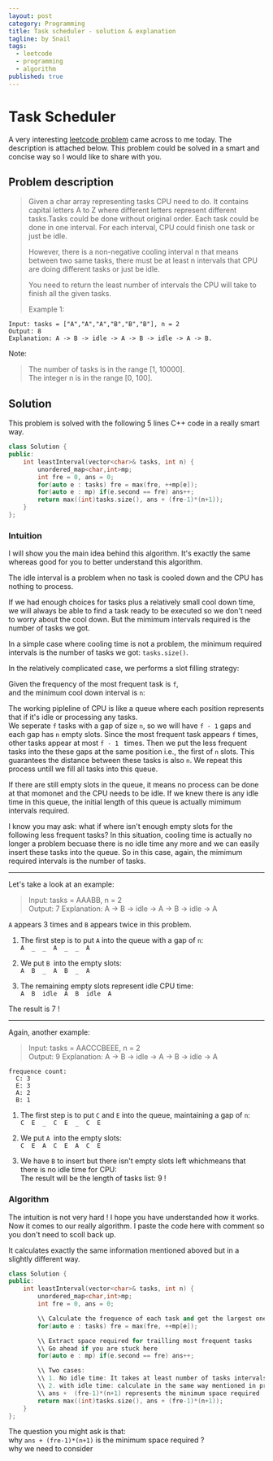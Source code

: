 ```yaml
---
layout: post
category: Programming
title: Task scheduler - solution & explanation
tagline: by Snail
tags:
  - leetcode
  - programming
  - algorithm
published: true
---
```

# Task Scheduler

A very interesting [leetcode problem](https://leetcode.com/problems/task-scheduler/description/) came across to me today. The description is attached below. This problem could be solved in a smart and concise way so I would like to share with you.

<!--more-->

## Problem description

> Given a char array representing tasks CPU need to do. It contains capital letters A to Z where different letters represent different tasks.Tasks could be done without original order. Each task could be done in one interval. For each interval, CPU could finish one task or just be idle.
>
>However, there is a non-negative cooling interval n that means between two same tasks, there must be at least n intervals that CPU are doing different tasks or just be idle.
>
>You need to return the least number of intervals the CPU will take to finish all the given tasks.
>
>Example 1:
```
Input: tasks = ["A","A","A","B","B","B"], n = 2
Output: 8
Explanation: A -> B -> idle -> A -> B -> idle -> A -> B.
```
Note:
>
>The number of tasks is in the range [1, 10000].  
>The integer n is in the range [0, 100].

## Solution

This problem is solved with the following 5 lines C++ code in a really smart way.

```cpp
class Solution {
public:
    int leastInterval(vector<char>& tasks, int n) {
        unordered_map<char,int>mp;
        int fre = 0, ans = 0;
        for(auto e : tasks) fre = max(fre, ++mp[e]);
        for(auto e : mp) if(e.second == fre) ans++;
        return max((int)tasks.size(), ans + (fre-1)*(n+1));
    }
};
```
### Intuition

I will show you the main idea behind this algorithm. It's exactly the same whereas good for you to better understand this algorithm.

The idle interval is a problem when no task is cooled down and the CPU has nothing to process.

 If we had enough choices for tasks plus a relatively small cool down time, we will always be able to find a task ready to be executed so we don't need to worry about the cool down. But the mimimum intervals required is the number of tasks we got.

In a simple case where cooling time is not a problem, the minimum required intervals is the number of tasks we got: `tasks.size()`.

In the relatively complicated case, we performs a slot filling strategy:

Given the frequency of the most frequent task is `f`,   
and the minimum cool down interval is `n`:

The working pipleline of CPU is like a queue where each position represents that if it's idle or processing any tasks.   
We seperate `f` tasks with a gap of size `n`, so we will have `f - 1` gaps and each gap has `n` empty slots. Since the most frequent task appears `f` times, other tasks appear at most `f - 1 ` times. Then we put the less frequent tasks into the these gaps at the same position i.e., the first of `n` slots. This guarantees the distance between these tasks is also `n`. We repeat this process untill we fill all tasks into this queue.

If there are still empty slots in the queue, it means no process can be done at that momonet and the CPU needs to be idle. If we knew there is any idle time in this queue, the initial length of this queue is actually mimimum intervals required.

I know you may ask: what if where isn't enough empty slots for the following less frequent tasks? In this situation, cooling time is actually no longer a problem becuase there is no idle time any more and we can easily insert these tasks into the queue. So in this case, again, the mimimum required intervals is the number of tasks.

---

Let's take a look at an example:

> Input: tasks = AAABB, n = 2  
> Output: 7
> Explanation: A -> B -> idle -> A -> B -> idle -> A

`A` appears 3 times and `B` appears twice in this problem.

1. The first step is to put `A` into the queue with a gap of `n`:  
`A  _  _  A  _  _  A`

2. We put `B `into the empty slots:  
`A  B  _  A  B  _  A`

3. The remaining empty slots represent idle CPU time:  
`A  B  idle  A  B  idle  A`

The result is 7 !

---

Again, another example:

> Input: tasks = AACCCBEEE, n = 2  
> Output: 9
> Explanation: A -> B -> idle -> A -> B -> idle -> A

```
frequence count:
  C: 3
  E: 3
  A: 2
  B: 1
```

1. The first step is to put `C` and `E` into the queue, maintaining a gap of `n`:  
`C  E  _  C  E  _  C  E`

2. We put `A `into the empty slots:  
`C  E  A  C  E  A  C  E`

3. We have `B` to insert but there isn't empty slots left whichmeans that there is no idle time for CPU:   
The result will be the length of tasks list: 9 !

### Algorithm

The intuition is not very hard ! I hope you have understanded how it works. Now it comes to our really algorithm. I paste the code here with comment so you don't need to scoll back up.

It calculates exactly the same information mentioned aboved but in a slightly different way.

```cpp
class Solution {
public:
    int leastInterval(vector<char>& tasks, int n) {
        unordered_map<char,int>mp;
        int fre = 0, ans = 0;

        \\ Calculate the frequence of each task and get the largest one
        for(auto e : tasks) fre = max(fre, ++mp[e]);

        \\ Extract space required for trailling most frequent tasks
        \\ Go ahead if you are stuck here
        for(auto e : mp) if(e.second == fre) ans++;

        \\ Two cases:
        \\ 1. No idle time: It takes at least number of tasks intervals to process all tasks
        \\ 2. with idle time: calculate in the same way mentioned in previous chapter
        \\ ans +  (fre-1)*(n+1) represents the minimum space required
        return max((int)tasks.size(), ans + (fre-1)*(n+1));
    }
};
```

The question you might ask is that:  
why `ans + (fre-1)*(n+1)` is the minimum space required ?   
why we need to consider 
